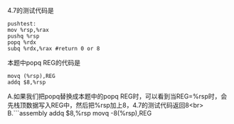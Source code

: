 4.7的测试代码是
```assembly
pushtest:
mov %rsp,%rax
pushq %rsp
popq %rdx
subq %rdx,%rax #return 0 or 8
```
本题中popq REG的代码是
```assembly
movq (%rsp),REG
addq $8,%rsp
```
A.如果我们把popq替换成本题中的popq REG时，可以看到当REG=%rsp时，会先栈顶数据写入REG中，然后把%rsp加上8，4.7的测试代码返回8<br\>
B.```assembly
addq $8,%rsp
movq -8(%rsp),REG
```